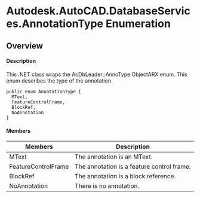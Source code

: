 # Autodesk.AutoCAD.DatabaseServices.AnnotationType Enumeration

## Overview

#### Description
This .NET class wraps the AcDbLeader::AnnoType ObjectARX enum. 
This enum describes the type of the annotation.
```text
public enum AnnotationType {
  MText,
  FeatureControlFrame,
  BlockRef,
  NoAnnotation
}
```

#### Members

| Members | Description |
| --- | --- |
| MText | The annotation is an MText. |
| FeatureControlFrame | The annotation is a feature control frame. |
| BlockRef | The annotation is a block reference. |
| NoAnnotation | There is no annotation. |
